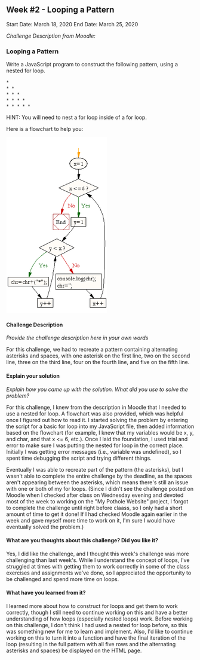 ## Week #2 - Looping a Pattern

Start Date: March 18, 2020
End Date: March 25, 2020

_Challenge Description from Moodle:_

### Looping a Pattern

Write a JavaScript program to construct the following pattern, using a nested for loop.

```
*  
* *  
* * *  
* * * *  
* * * * *
```
HINT: You will need to nest a for loop inside of a for loop.

Here is a flowchart to help you:

![Looping a Pattern Flowchart](looping-a-pattern-flowchart.png)

#### Challenge Description

_Provide the challenge description here in your own words_

For this challenge, we had to recreate a pattern containing alternating asterisks and spaces, with one asterisk on the first line, two on the second line, three on the third line, four on the fourth line, and five on the fifth line.

#### Explain your solution

_Explain how you came up with the solution. What did you use to solve the problem?_

For this challenge, I knew from the description in Moodle that I needed to use a nested for loop. A flowchart was also provided, which was helpful once I figured out how to read it. I started solving the problem by entering the script for a basic for loop into my JavaScript file, then added information based on the flowchart (for example, I knew that my variables would be x, y, and char, and that x <= 6, etc.). Once I laid the foundation, I used trial and error to make sure I was putting the nested for loop in the correct place. Initially I was getting error messages (i.e., variable was undefined), so I spent time debugging the script and trying different things.

Eventually I was able to recreate part of the pattern (the asterisks), but I wasn't able to complete the entire challenge by the deadline, as the spaces aren't appearing between the asterisks, which means there's still an issue with one or both of my for loops. (Since I didn't see the challenge posted on Moodle when I checked after class on Wednesday evening and devoted most of the week to working on the "My Pothole Website" project, I forgot to complete the challenge until right before claass, so I only had a short amount of time to get it done! If I had checked Moodle again earlier in the week and gave myself more time to work on it, I'm sure I would have eventually solved the problem.)

#### What are you thoughts about this challenge? Did you like it?

Yes, I did like the challenge, and I thought this week's challenge was more challenging than last week's. While I understand the concept of loops, I've struggled at times with getting them to work correctly in some of the class exercises and assignments we've done, so I appreciated the opportunity to be challenged and spend more time on loops.

#### What have you learned from it?

I learned more about how to construct for loops and get them to work correctly, though I still need to continue working on this and have a better understanding of how loops (especially nested loops) work. Before working on this challenge, I don't think I had used a nested for loop before, so this was something new for me to learn and implement. Also, I'd like to continue working on this to turn it into a function and have the final iteration of the loop (resulting in the full pattern with all five rows and the alternating asterisks and spaces) be displayed on the HTML page.
